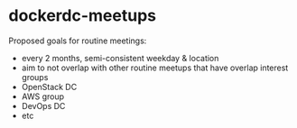 # dockerdc-meetups

Proposed goals for routine meetings:

* every 2 months, semi-consistent weekday & location
* aim to not overlap with other routine meetups that have overlap interest groups
 * OpenStack DC
 * AWS group
 * DevOps DC
 * etc

